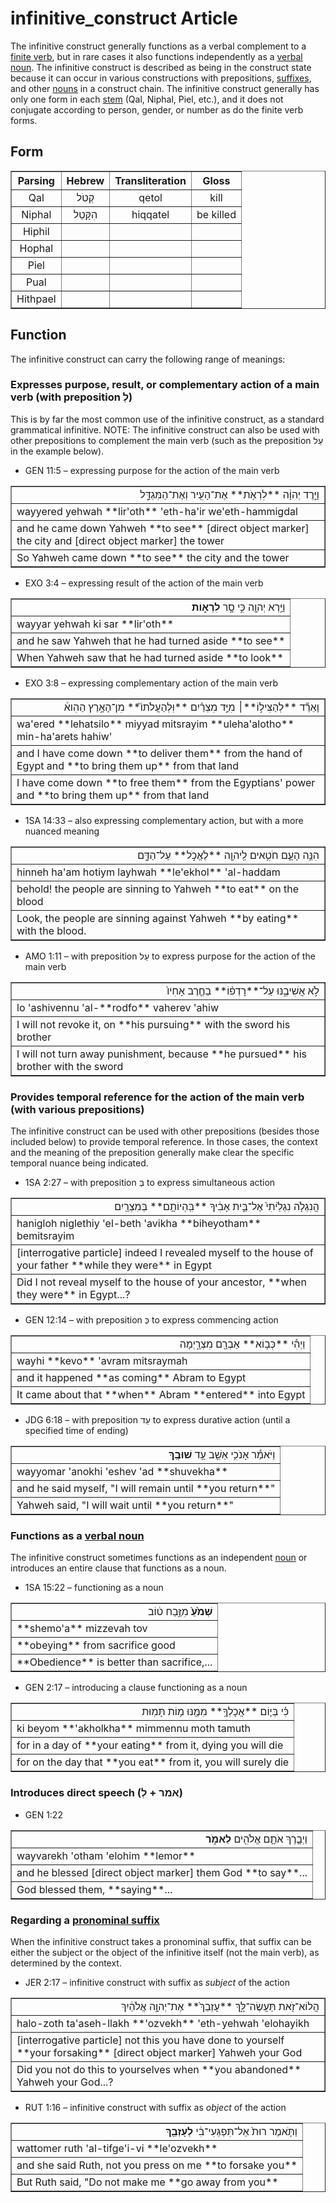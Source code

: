 # infinitive_construct Article
The infinitive construct generally functions as a verbal complement to a [finite verb](https://git.door43.org/Door43/en-uhg/src/master/content/verb/02.md#finite-verbs), but in rare cases it also functions independently as a [verbal noun](https://git.door43.org/Door43/en-uhg/src/master/content/verb/02.md#verbal-nouns). The infinitive construct is described as being in the construct state because it can occur in various constructions with prepositions, [suffixes](https://git.door43.org/Door43/en-uhg/src/master/content/suffix/02.md), and other [nouns](https://git.door43.org/Door43/en-uhg/src/master/content/noun/02.md) in a construct chain. The infinitive construct generally has only one form in each [stem](https://git.door43.org/Door43/en-uhg/src/master/content/stem/02.md) (Qal, Niphal, Piel, etc.), and it does not conjugate according to person, gender, or number as do the finite verb forms.

## Form

<table border="1" class="docutils">
<tr class="row-odd"><th>Parsing</th><th>Hebrew</th><th>Transliteration</th><th>Gloss</th>
</tr>
<tr class="row-even" align="center"><td>Qal</td><td>קְטֹל</td><td>qetol</td><td>kill</td>
</tr>
<tr class="row-odd" align="center"><td>Niphal</td><td>הִקָּטֵל</td><td>hiqqatel</td><td>be killed</td>
</tr>
<tr class="row-even" align="center"><td>Hiphil</td><td></td><td></td><td></td>
</tr>
<tr class="row-odd" align="center"><td>Hophal</td><td></td><td></td><td></td>
</tr>
<tr class="row-even" align="center"><td>Piel</td><td></td><td></td><td></td>
</tr>
<tr class="row-odd" align="center"><td>Pual</td><td></td><td></td><td></td>
</tr>
<tr class="row-even" align="center"><td>Hithpael</td><td></td><td></td><td></td>
</tr>
</tbody>
</table>

## Function
The infinitive construct can carry the following range of meanings:

### Expresses purpose, result, or complementary action of a main verb (with preposition לְ)
This is by far the most common use of the infinitive construct, as a standard grammatical infinitive. NOTE: The infinitive construct can also be used with other prepositions to complement the main verb (such as the preposition עַל in the example below).

* GEN 11:5 – expressing purpose for the action of the main verb
<table border="1" class="docutils">
<colgroup>
<col width="100%" />
</colgroup>
<tbody valign="top">
<tr class="row-odd" align="right"><td>וַיֵּ֣רֶד יְהוָ֔ה **לִרְאֹ֥ת** אֶת־הָעִ֖יר וְאֶת־הַמִּגְדָּ֑ל</td>
</tr>
<tr class="row-even"><td>wayyered yehwah **lir'oth** 'eth-ha'ir we'eth-hammigdal</td>
</tr>
<tr class="row-odd"><td>and he came down Yahweh **to see** [direct object marker] the city and [direct object marker] the tower</td>
</tr>
<tr class="row-even"><td>So Yahweh came down **to see** the city and the tower</td>
</tr>
</tbody>
</table>

* EXO 3:4 – expressing result of the action of the main verb
<table border="1" class="docutils">
<colgroup>
<col width="100%" />
</colgroup>
<tbody valign="top">
<tr class="row-odd" align="right"><td>וַיַּ֥רְא יְהוָ֖ה כִּ֣י סָ֣ר <b>לִרְא֑וֹת</b></td>
</tr>
<tr class="row-even"><td>wayyar yehwah ki sar **lir'oth**</td>
</tr>
<tr class="row-odd"><td>and he saw Yahweh that he had turned aside **to see**</td>
</tr>
<tr class="row-even"><td>When Yahweh saw that he had turned aside **to look**</td>
</tr>
</tbody>
</table>

* EXO 3:8 – expressing complementary action of the main verb
<table border="1" class="docutils">
<colgroup>
<col width="100%" />
</colgroup>
<tbody valign="top">
<tr class="row-odd" align="right"><td>וָאֵרֵ֞ד **לְהַצִּיל֣וֹ**׀ מִיַּ֣ד מִצְרַ֗יִם **וּֽלְהַעֲלֹתוֹ֮** מִן־הָאָ֣רֶץ הַהִוא֒</td>
</tr>
<tr class="row-even"><td>wa'ered **lehatsilo** miyyad mitsrayim **uleha'alotho** min-ha'arets hahiw'</td>
</tr>
<tr class="row-odd"><td>and I have come down **to deliver them** from the hand of Egypt and **to bring them up** from that land</td>
</tr>
<tr class="row-even"><td>I have come down **to free them** from the Egyptians' power and **to bring them up** from that land</td>
</tr>
</tbody>
</table>

* 1SA 14:33 – also expressing complementary action, but with a more nuanced meaning
<table border="1" class="docutils">
<colgroup>
<col width="100%" />
</colgroup>
<tbody valign="top">
<tr class="row-odd" align="right"><td>הִנֵּ֥ה הָעָ֛ם חֹטִ֥אים לַֽיהוָ֖ה **לֶאֱכֹ֣ל** עַל־הַדָּ֑ם</td>
</tr>
<tr class="row-even"><td>hinneh ha'am hotiym layhwah **le'ekhol** 'al-haddam</td>
</tr>
<tr class="row-odd"><td>behold! the people are sinning to Yahweh **to eat** on the blood</td>
</tr>
<tr class="row-even"><td>Look, the people are sinning against Yahweh **by eating** with the blood.</td>
</tr>
</tbody>
</table>

* AMO 1:11 – with preposition עַל to express purpose for the action of the main verb
<table border="1" class="docutils">
<colgroup>
<col width="100%" />
</colgroup>
<tbody valign="top">
<tr class="row-odd" align="right"><td>לֹ֣א אֲשִׁיבֶ֑נּוּ עַל־**רָדְפ֨וֹ** בַחֶ֤רֶב אָחִיו֙</td>
</tr>
<tr class="row-even"><td>lo 'ashivennu 'al-**rodfo** vaherev 'ahiw</td>
</tr>
<tr class="row-odd"><td>I will not revoke it, on **his pursuing** with the sword his brother</td>
</tr>
<tr class="row-even"><td>I will not turn away punishment, because **he pursued** his brother with the sword</td>
</tr>
</tbody>
</table>

### Provides temporal reference for the action of the main verb (with various prepositions)
The infinitive construct can be used with other prepositions (besides those included below) to provide temporal reference. In those cases, the context and the meaning of the preposition generally make clear the specific temporal nuance being indicated.

* 1SA 2:27 – with preposition בְּ to express simultaneous action
<table border="1" class="docutils">
<colgroup>
<col width="100%" />
</colgroup>
<tbody valign="top">
<tr class="row-odd" align="right"><td>הֲנִגְלֹ֤ה נִגְלֵ֙יתִי֙ אֶל־בֵּ֣ית אָבִ֔יךָ **בִּֽהְיוֹתָ֥ם** בְּמִצְרַ֖יִם</td>
</tr>
<tr class="row-even"><td>hanigloh niglethiy 'el-beth 'avikha **biheyotham** bemitsrayim</td>
</tr>
<tr class="row-odd"><td>[interrogative particle] indeed I revealed myself to the house of your father **while they were** in Egypt</td>
</tr>
<tr class="row-even"><td>Did I not reveal myself to the house of your ancestor, **when they were** in Egypt...?</td>
</tr>
</tbody>
</table>

* GEN 12:14 – with preposition כְּ to express commencing action
<table border="1" class="docutils">
<colgroup>
<col width="100%" />
</colgroup>
<tbody valign="top">
<tr class="row-odd" align="right"><td>וַיְהִ֕י **כְּב֥וֹא** אַבְרָ֖ם מִצְרָ֑יְמָה</td>
</tr>
<tr class="row-even"><td>wayhi **kevo** 'avram mitsraymah</td>
</tr>
<tr class="row-odd"><td>and it happened **as coming** Abram to Egypt</td>
</tr>
<tr class="row-even"><td>It came about that **when** Abram **entered** into Egypt</td>
</tr>
</tbody>
</table>

* JDG 6:18 – with preposition עַד to express durative action (until a specified time of ending)
<table border="1" class="docutils">
<colgroup>
<col width="100%" />
</colgroup>
<tbody valign="top">
<tr class="row-odd" align="right"><td>וַיֹּאמַ֕ר אָנֹכִ֥י אֵשֵׁ֖ב עַ֥ד <b>שׁוּבֶֽךָ</b></td>
</tr>
<tr class="row-even"><td>wayyomar 'anokhi 'eshev 'ad **shuvekha**</td>
</tr>
<tr class="row-odd"><td>and he said myself, "I will remain until **you return**"</td>
</tr>
<tr class="row-even"><td>Yahweh said, "I will wait until **you return**"</td>
</tr>
</tbody>
</table>

### Functions as a [verbal noun](https://git.door43.org/Door43/en-uhg/src/master/content/verb/02.md#verbal-nouns)
The infinitive construct sometimes functions as an independent [noun](https://git.door43.org/Door43/en-uhg/src/master/content/noun/02.md) or introduces an entire clause that functions as a noun.

* 1SA 15:22 – functioning as a noun
<table border="1" class="docutils">
<colgroup>
<col width="100%" />
</colgroup>
<tbody valign="top">
<tr class="row-odd" align="right"><td><b>שְׁמֹ֙עַ֙</b> מִזֶּ֣בַח ט֔וֹב</td>
</tr>
<tr class="row-even"><td>**shemo'a** mizzevah tov</td>
</tr>
<tr class="row-odd"><td>**obeying** from sacrifice good</td>
</tr>
<tr class="row-even"><td>**Obedience** is better than sacrifice,...</td>
</tr>
</tbody>
</table>

* GEN 2:17 – introducing a clause functioning as a noun
<table border="1" class="docutils">
<colgroup>
<col width="100%" />
</colgroup>
<tbody valign="top">
<tr class="row-odd" align="right"><td>כִּ֗י בְּי֛וֹם **אֲכָלְךָ֥** מִמֶּ֖נּוּ מ֥וֹת תָּמֽוּת</td>
</tr>
<tr class="row-even"><td>ki beyom **'akholkha** mimmennu moth tamuth</td>
</tr>
<tr class="row-odd"><td>for in a day of **your eating** from it, dying you will die</td>
</tr>
<tr class="row-even"><td>for on the day that **you eat** from it, you will surely die</td>
</tr>
</tbody>
</table>

### Introduces direct speech (אמר + לְ)

* GEN 1:22
<table border="1" class="docutils">
<colgroup>
<col width="100%" />
</colgroup>
<tbody valign="top">
<tr class="row-odd" align="right"><td>וַיְבָ֧רֶךְ אֹתָ֛ם אֱלֹהִ֖ים <b>לֵאמֹ֑ר</b></td>
</tr>
<tr class="row-even"><td>wayvarekh 'otham 'elohim **lemor**</td>
</tr>
<tr class="row-odd"><td>and he blessed [direct object marker] them God **to say**...</td>
</tr>
<tr class="row-even"><td>God blessed them, **saying**...</td>
</tr>
</tbody>
</table>

### Regarding a [pronominal suffix](https://git.door43.org/Door43/en-uhg/src/master/content/suffix_pronominal/02.md)
When the infinitive construct takes a pronominal suffix, that suffix can be either the subject or the object of the infinitive itself (not the main verb), as determined by the context. 

* JER 2:17 – infinitive construct with suffix as *subject* of the action
<table border="1" class="docutils">
<colgroup>
<col width="100%" />
</colgroup>
<tbody valign="top">
<tr class="row-odd" align="right"><td>הֲלוֹא־זֹ֖את תַּעֲשֶׂה־לָּ֑ךְ **עָזְבֵךְ֙** אֶת־יְהוָ֣ה אֱלֹהַ֔יִךְ</td>
</tr>
<tr class="row-even"><td>halo-zoth ta'aseh-llakh **'ozvekh** 'eth-yehwah 'elohayikh</td>
</tr>
<tr class="row-odd"><td>[interrogative particle] not this you have done to yourself **your forsaking** [direct object marker] Yahweh your God</td>
</tr>
<tr class="row-even"><td>Did you not do this to yourselves when **you abandoned** Yahweh your God...?</td>
</tr>
</tbody>
</table>

* RUT 1:16 – infinitive construct with suffix as *object* of the action
<table border="1" class="docutils">
<colgroup>
<col width="100%" />
</colgroup>
<tbody valign="top">
<tr class="row-odd" align="right"><td>וַתֹּ֤אמֶר רוּת֙ אַל־תִּפְגְּעִי־בִ֔י <b>לְעָזְבֵ֖ךְ</b></td>
</tr>
<tr class="row-even"><td>wattomer ruth 'al-tifge'i-vi **le'ozvekh**</td>
</tr>
<tr class="row-odd"><td>and she said Ruth, not you press on me **to forsake you**</td>
</tr>
<tr class="row-even"><td>But Ruth said, "Do not make me **go away from you**</td>
</tr>
</tbody>
</table>